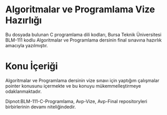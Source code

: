 ﻿# Algoritmalar ve Programlama Vize Hazırlığı
Bu dosyada bulunan C programlama dili kodları, Bursa Teknik Üniversitesi BLM-111 kodlu Algoritmalar ve Programlama dersinin final sınavına hazırlık amacıyla yazılmıştır.

# Konu İçeriği
Algoritmalar ve Programlama dersinin vize sınavı için yaptığım çalışmalar pointer konusunu içermekte ve bu konuyu mükemmelleştirmeye odaklanmaktadır.

Dipnot:BLM-111-C-Programlama,  Avp-Vize,  Avp-Final repositoryleri birbirlerinin devamı niteliğindedir.


